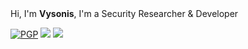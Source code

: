 <br/>
<br/>

Hi, I'm **Vysonis**, I'm a Security Researcher & Developer</br>

[![PGP](https://img.shields.io/badge/%200x87B6FB1F69B7DB9D-2d2d2d?style=for-the-badge&labelColor=4f4f4f&logo=ghost)](https://github.com/vysonis.gpg)
[![](https://img.shields.io/badge/%20-vysonis%40tuta.io-2d2d2d?style=for-the-badge&labelColor=4f4f4f&logo=gmail&logoColor=fff)](mailto:vysonis@tuta.io)
[![](https://img.shields.io/badge/%20-vysonis-2d2d2d?style=for-the-badge&labelColor=4f4f4f&logo=discord&logoColor=fff)](https://discord.com/users/132303359100190720)
